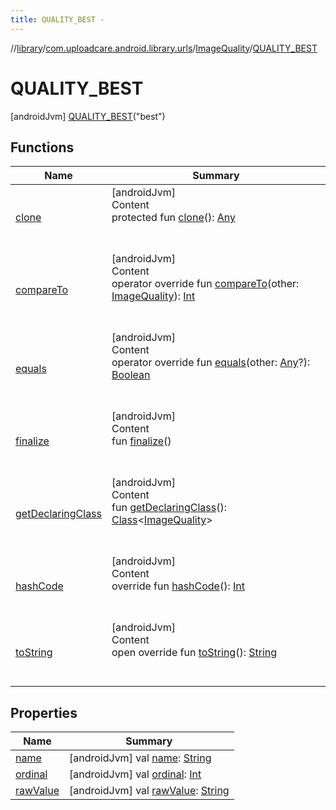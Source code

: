 ```yaml
---
title: QUALITY_BEST -
---
```

//[library](../../../index.md)/[com.uploadcare.android.library.urls](../../index.md)/[ImageQuality](../index.md)/[QUALITY_BEST](index.md)



# QUALITY_BEST  
 [androidJvm] [QUALITY_BEST](index.md)("best")  
   


## Functions  
  
|  Name|  Summary| 
|---|---|
| <a name="kotlin/Enum/clone/#/PointingToDeclaration/"></a>[clone](../../-order/-s-i-z-e_-d-e-s-c/index.md#%5Bkotlin%2FEnum%2Fclone%2F%23%2FPointingToDeclaration%2F%5D%2FFunctions%2F2103969333)| <a name="kotlin/Enum/clone/#/PointingToDeclaration/"></a>[androidJvm]  <br>Content  <br>protected fun [clone](../../-order/-s-i-z-e_-d-e-s-c/index.md#%5Bkotlin%2FEnum%2Fclone%2F%23%2FPointingToDeclaration%2F%5D%2FFunctions%2F2103969333)(): [Any](https://kotlinlang.org/api/latest/jvm/stdlib/kotlin/-any/index.html)  <br><br><br>
| <a name="kotlin/Enum/compareTo/#com.uploadcare.android.library.urls.ImageQuality/PointingToDeclaration/"></a>[compareTo](../-q-u-a-l-i-t-y_-l-i-g-h-t-e-s-t/index.md#%5Bkotlin%2FEnum%2FcompareTo%2F%23com.uploadcare.android.library.urls.ImageQuality%2FPointingToDeclaration%2F%5D%2FFunctions%2F2103969333)| <a name="kotlin/Enum/compareTo/#com.uploadcare.android.library.urls.ImageQuality/PointingToDeclaration/"></a>[androidJvm]  <br>Content  <br>operator override fun [compareTo](../-q-u-a-l-i-t-y_-l-i-g-h-t-e-s-t/index.md#%5Bkotlin%2FEnum%2FcompareTo%2F%23com.uploadcare.android.library.urls.ImageQuality%2FPointingToDeclaration%2F%5D%2FFunctions%2F2103969333)(other: [ImageQuality](../index.md)): [Int](https://kotlinlang.org/api/latest/jvm/stdlib/kotlin/-int/index.html)  <br><br><br>
| <a name="kotlin/Enum/equals/#kotlin.Any?/PointingToDeclaration/"></a>[equals](../../-order/-s-i-z-e_-d-e-s-c/index.md#%5Bkotlin%2FEnum%2Fequals%2F%23kotlin.Any%3F%2FPointingToDeclaration%2F%5D%2FFunctions%2F2103969333)| <a name="kotlin/Enum/equals/#kotlin.Any?/PointingToDeclaration/"></a>[androidJvm]  <br>Content  <br>operator override fun [equals](../../-order/-s-i-z-e_-d-e-s-c/index.md#%5Bkotlin%2FEnum%2Fequals%2F%23kotlin.Any%3F%2FPointingToDeclaration%2F%5D%2FFunctions%2F2103969333)(other: [Any](https://kotlinlang.org/api/latest/jvm/stdlib/kotlin/-any/index.html)?): [Boolean](https://kotlinlang.org/api/latest/jvm/stdlib/kotlin/-boolean/index.html)  <br><br><br>
| <a name="kotlin/Enum/finalize/#/PointingToDeclaration/"></a>[finalize](../../-order/-s-i-z-e_-d-e-s-c/index.md#%5Bkotlin%2FEnum%2Ffinalize%2F%23%2FPointingToDeclaration%2F%5D%2FFunctions%2F2103969333)| <a name="kotlin/Enum/finalize/#/PointingToDeclaration/"></a>[androidJvm]  <br>Content  <br>fun [finalize](../../-order/-s-i-z-e_-d-e-s-c/index.md#%5Bkotlin%2FEnum%2Ffinalize%2F%23%2FPointingToDeclaration%2F%5D%2FFunctions%2F2103969333)()  <br><br><br>
| <a name="kotlin/Enum/getDeclaringClass/#/PointingToDeclaration/"></a>[getDeclaringClass](../../-order/-s-i-z-e_-d-e-s-c/index.md#%5Bkotlin%2FEnum%2FgetDeclaringClass%2F%23%2FPointingToDeclaration%2F%5D%2FFunctions%2F2103969333)| <a name="kotlin/Enum/getDeclaringClass/#/PointingToDeclaration/"></a>[androidJvm]  <br>Content  <br>fun [getDeclaringClass](../../-order/-s-i-z-e_-d-e-s-c/index.md#%5Bkotlin%2FEnum%2FgetDeclaringClass%2F%23%2FPointingToDeclaration%2F%5D%2FFunctions%2F2103969333)(): [Class](https://developer.android.com/reference/kotlin/java/lang/Class.html)<[ImageQuality](../index.md)>  <br><br><br>
| <a name="kotlin/Enum/hashCode/#/PointingToDeclaration/"></a>[hashCode](../../-order/-s-i-z-e_-d-e-s-c/index.md#%5Bkotlin%2FEnum%2FhashCode%2F%23%2FPointingToDeclaration%2F%5D%2FFunctions%2F2103969333)| <a name="kotlin/Enum/hashCode/#/PointingToDeclaration/"></a>[androidJvm]  <br>Content  <br>override fun [hashCode](../../-order/-s-i-z-e_-d-e-s-c/index.md#%5Bkotlin%2FEnum%2FhashCode%2F%23%2FPointingToDeclaration%2F%5D%2FFunctions%2F2103969333)(): [Int](https://kotlinlang.org/api/latest/jvm/stdlib/kotlin/-int/index.html)  <br><br><br>
| <a name="kotlin/Enum/toString/#/PointingToDeclaration/"></a>[toString](../../-order/-s-i-z-e_-d-e-s-c/index.md#%5Bkotlin%2FEnum%2FtoString%2F%23%2FPointingToDeclaration%2F%5D%2FFunctions%2F2103969333)| <a name="kotlin/Enum/toString/#/PointingToDeclaration/"></a>[androidJvm]  <br>Content  <br>open override fun [toString](../../-order/-s-i-z-e_-d-e-s-c/index.md#%5Bkotlin%2FEnum%2FtoString%2F%23%2FPointingToDeclaration%2F%5D%2FFunctions%2F2103969333)(): [String](https://kotlinlang.org/api/latest/jvm/stdlib/kotlin/-string/index.html)  <br><br><br>


## Properties  
  
|  Name|  Summary| 
|---|---|
| <a name="com.uploadcare.android.library.urls/ImageQuality.QUALITY_BEST/name/#/PointingToDeclaration/"></a>[name](name.md)| <a name="com.uploadcare.android.library.urls/ImageQuality.QUALITY_BEST/name/#/PointingToDeclaration/"></a> [androidJvm] val [name](name.md): [String](https://kotlinlang.org/api/latest/jvm/stdlib/kotlin/-string/index.html)   <br>
| <a name="com.uploadcare.android.library.urls/ImageQuality.QUALITY_BEST/ordinal/#/PointingToDeclaration/"></a>[ordinal](ordinal.md)| <a name="com.uploadcare.android.library.urls/ImageQuality.QUALITY_BEST/ordinal/#/PointingToDeclaration/"></a> [androidJvm] val [ordinal](ordinal.md): [Int](https://kotlinlang.org/api/latest/jvm/stdlib/kotlin/-int/index.html)   <br>
| <a name="com.uploadcare.android.library.urls/ImageQuality.QUALITY_BEST/rawValue/#/PointingToDeclaration/"></a>[rawValue](raw-value.md)| <a name="com.uploadcare.android.library.urls/ImageQuality.QUALITY_BEST/rawValue/#/PointingToDeclaration/"></a> [androidJvm] val [rawValue](raw-value.md): [String](https://kotlinlang.org/api/latest/jvm/stdlib/kotlin/-string/index.html)   <br>

